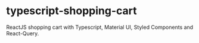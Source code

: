 # typescript-shopping-cart
ReactJS shopping cart with Typescript, Material UI, Styled Components and React-Query.
